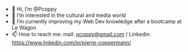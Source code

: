 - 👋 Hi, I’m @Pcoppy
- 👀 I’m interested in the cultural and media world
- 🌱 I’m currently improving my Web Dev knowledge after a bootcamp at Le Wagon
- 📫 How to reach me: mail: pcoppy@gmail.com / Linkedin: https://www.linkedin.com/in/pierre-coppermann/

<!---
Pcoppy/Pcoppy is a ✨ special ✨ repository because its `README.md` (this file) appears on your GitHub profile.
You can click the Preview link to take a look at your changes.
--->
